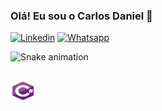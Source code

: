 ### Olá! Eu sou o Carlos Daniel 🤙

[![Linkedin](https://img.shields.io/badge/LinkedIn-0077B5?style=for-the-badge&logo=linkedin&logoColor=white)](https://www.linkedin.com/in/carlos-silva-0113241b2/)
[![Whatsapp](https://img.shields.io/badge/WhatsApp-25D366?style=for-the-badge&logo=whatsapp&logoColor=white)](https://wa.me/559985233562?text=Ola!%20vim%20através%20do%20GitHub!)


![Snake animation](https://github.com/Carlos-Daniell/Carlos-Daniell/blob/output/github-contribution-grid-snake.svg)
<div style="display: inline_block"><br>
  <img align="center" alt="Carlos-Csharp" height="30" width="40" src="https://raw.githubusercontent.com/devicons/devicon/master/icons/csharp/csharp-original.svg">
</div>
